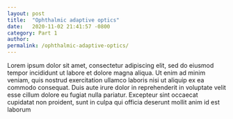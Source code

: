 ```yaml
---
layout: post
title:  "Ophthalmic adaptive optics"
date:   2020-11-02 21:41:57 -0800
category: Part 1
author: 
permalink: /ophthalmic-adaptive-optics/
---
```


Lorem ipsum dolor sit amet, consectetur adipiscing elit, sed do eiusmod tempor incididunt ut labore et dolore magna aliqua. Ut enim ad minim veniam, quis nostrud exercitation ullamco laboris nisi ut aliquip ex ea commodo consequat. Duis aute irure dolor in reprehenderit in voluptate velit esse cillum dolore eu fugiat nulla pariatur. Excepteur sint occaecat cupidatat non proident, sunt in culpa qui officia deserunt mollit anim id est laborum